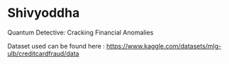 # Shivyoddha
Quantum Detective: Cracking Financial  Anomalies

Dataset used can be found here : https://www.kaggle.com/datasets/mlg-ulb/creditcardfraud/data
